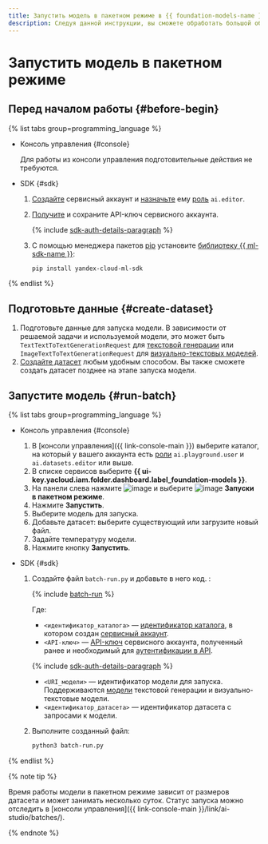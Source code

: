 ```yaml
---
title: Запустить модель в пакетном режиме в {{ foundation-models-name }}
description: Следуя данной инструкции, вы сможете обработать большой объем данных с помощью пакетного режима работы модели.
---
```


# Запустить модель в пакетном режиме

## Перед началом работы {#before-begin}


{% list tabs group=programming_language %}

- Консоль управления {#console}

  Для работы из консоли управления подготовительные действия не требуются.

- SDK {#sdk}

  1. [Создайте](../../../iam/operations/sa/create.md) сервисный аккаунт и [назначьте](../../../iam/operations/sa/assign-role-for-sa.md) ему [роль](../../security/index.md#languageModels-user) `ai.editor`.
  1. [Получите](../../../iam/operations/authentication/manage-api-keys.md#create-api-key) и сохраните API-ключ сервисного аккаунта.

      {% include [sdk-auth-details-paragraph](../../../_includes/ai-studio/sdk-auth-details-paragraph.md) %}
  1. С помощью менеджера пакетов [pip](https://pip.pypa.io/en/stable/) установите [библиотеку {{ ml-sdk-name }}](../../sdk/index.md):

      ```bash
      pip install yandex-cloud-ml-sdk
      ```

{% endlist %}

## Подготовьте данные {#create-dataset}

1. Подготовьте данные для запуска модели. В зависимости от решаемой задачи и используемой модели, это может быть `TextTextToTextGenerationRequest` для [текстовой генерации](../../concepts/resources/dataset.md#text-requests) или  `ImageTextToTextGenerationRequest` для [визуально-текстовых моделей](../../concepts/resources/dataset.md#vlm-requests).
1. [Создайте датасет](../resources/create-dataset.md) любым удобным способом. Вы также сможете создать датасет позднее на этапе запуска модели.

## Запустите модель {#run-batch}

{% list tabs group=programming_language %}

- Консоль управления {#console}

  1. В [консоли управления]({{ link-console-main }}) выберите каталог, на который у вашего аккаунта есть [роли](../../security/index.md) `ai.playground.user` и `ai.datasets.editor` или выше.
  1. В списке сервисов выберите **{{ ui-key.yacloud.iam.folder.dashboard.label_foundation-models }}**.
  1. На панели слева нажмите ![image](../../../_assets/console-icons/ellipsis.svg) и выберите ![image](../../../_assets/console-icons/gear-play.svg) **Запуски в пакетном режиме**.
  1. Нажмите **Запустить**.
  1. Выберите модель для запуска.
  1. Добавьте датасет: выберите существующий или загрузите новый файл.
  1. Задайте температуру модели.
  1. Нажмите кнопку **Запустить**.

- SDK {#sdk}

  1. Создайте файл `batch-run.py` и добавьте в него код. :

     {% include [batch-run](../../../_includes/ai-studio/examples/batch-run.md) %}

     Где:

     * `<идентификатор_каталога>` — [идентификатор каталога](../../../resource-manager/operations/folder/get-id.md), в котором создан [сервисный аккаунт](../../../iam/concepts/users/service-accounts.md).
     * `<API-ключ>` — [API-ключ](../../../iam/concepts/authorization/api-key.md) сервисного аккаунта, полученный ранее и необходимый для [аутентификации в API](../../../ai-studio/api-ref/authentication.md).

   	  {% include [sdk-auth-details-paragraph](../../../_includes/ai-studio/sdk-auth-details-paragraph.md) %}
        
     * `<URI_модели>` — идентификатор модели для запуска. Поддерживаются [модели](../../concepts/generation/models.md#batch) текстовой генерации и визуально-текстовые модели.
     * `<идентификатор_датасета>` — идентификатор датасета с запросами к модели.

  1. Выполните созданный файл:

     ```bash
     python3 batch-run.py
     ```

{% endlist %}

{% note tip %}

Время работы модели в пакетном режиме зависит от размеров датасета и может занимать несколько суток. Статус запуска можно отследить в [консоли управления]({{ link-console-main }}/link/ai-studio/batches/).

{% endnote %}
